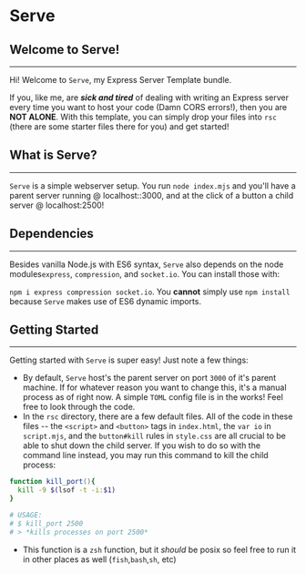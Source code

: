 # Serve
## Welcome to Serve!
---

Hi! Welcome to `Serve`, my Express Server Template bundle.

If you, like me, are ***sick and tired*** of dealing with writing an Express server every time you want to host your code (Damn CORS errors!), then you are **NOT ALONE**. With this template, you can simply drop your files into `rsc` (there are some starter files there for you) and get started!

## What is Serve?
---

`Serve` is a simple webserver setup. You run `node index.mjs` and you'll have a parent server running @ localhost::3000, and at the click of a button a child server @ localhost:2500!

## Dependencies
---

Besides vanilla Node.js with ES6 syntax, `Serve` also depends on the node modules`express`, `compression`, and `socket.io`. You can install those with:

`npm i express compression socket.io`. You **cannot** simply use `npm install` because `Serve` makes use of ES6 dynamic imports.

## Getting Started
---

Getting started with `Serve` is super easy! Just note a few things:

* By default, `Serve` host's the parent server on port `3000` of it's parent machine. If for whatever reason you want to change this, it's a manual process as of right now. A simple `TOML` config file is in the works! Feel free to look through the code.
* In the `rsc` directory, there are a few default files. All of the code in these files -- the `<script>` and `<button>` tags in `index.html`, the `var io` in `script.mjs`, and the `button#kill` rules in `style.css` are all crucial to be able to shut down the child server. If you wish to do so with the command line instead, you may run this command to kill the child process:
```zsh
function kill_port(){
  kill -9 $(lsof -t -i:$1)
}

# USAGE:
# $ kill_port 2500
# > *kills processes on port 2500*
```
* This function is a `zsh` function, but it *should* be posix so feel free to run it in other places as well (`fish`,`bash`,`sh`, etc)

